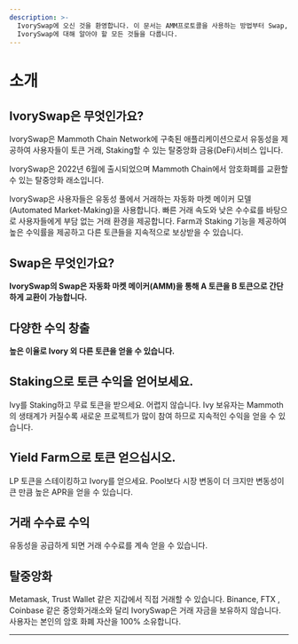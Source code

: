 ```yaml
---
description: >-
  IvorySwap에 오신 것을 환영합니다. 이 문서는 AMM프로토콜을 사용하는 방법부터 Swap,pool,farm,staking 및 기능 등
  IvorySwap에 대해 알아야 할 모든 것들을 다룹니다.
---
```


# 소개

## IvorySwap은 무엇인가요?

IvorySwap은 Mammoth Chain Network에 구축된 애플리케이션으로서 유동성을 제공하여 사용자들이 토큰 거래, Staking할 수 있는 탈중앙화 금융(DeFi)서비스 입니다.

IvorySwap은 2022년 6월에 출시되었으며 Mammoth Chain에서 암호화폐를 교환할 수 있는 탈중앙화 래소입니다.

IvorySwap은 사용자들은 유동성 풀에서 거래하는 자동화 마켓 메이커 모델(Automated Market-Making)을 사용합니다.  빠른 거래 속도와 낮은 수수료를 바탕으로 사용자들에게 부담 없는 거래 환경을 제공합니다. Farm과 Staking 기능을 제공하여 높은 수익률을 제공하고 다른 토큰들을 지속적으로 보상받을 수 있습니다.

## Swap은 무엇인가요?   &#x20;

**IvorySwap의 Swap은 자동화 마켓 메이커(AMM)을 통해 A 토큰을 B 토큰으로 간단하게 교환이 가능합니다.**

## **다양한 수익 창출**

**높은 이율로 Ivory 외 다른 토큰을 얻을 수 있습니다.**

## **Staking으로 토큰 수익을 얻어보세요.**

Ivy를 Staking하고 무료 토큰을 받으세요. 어렵지 않습니다. Ivy 보유자는 Mammoth의 생태계가 커질수록 새로운 프로젝트가 많이 참여 하므로 지속적인 수익을 얻을 수 있습니다.

## **Yield Farm으로 토큰 얻으십시오.**

LP 토큰을 스테이킹하고 Ivory를 얻으세요. Pool보다 시장 변동이 더 크지만 변동성이 큰 만큼 높은 APR을 얻을 수 있습니다.

## **거래 수수료 수익**

유동성을 공급하게 되면 거래 수수료를 계속 얻을 수 있습니다.

## 탈중앙화

Metamask, Trust Wallet 같은 지갑에서 직접 거래할 수 있습니다. Binance, FTX , Coinbase 같은 중앙화거래소와 달리 IvorySwap은 거래 자금을 보유하지 않습니다. 사용자는 본인의 암호 화폐 자산을 100% 소유합니다.

****
